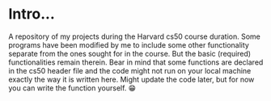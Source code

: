 # Intro...
A repository of my projects during the Harvard cs50 course duration. Some programs have been modified by me to include some other functionality separate from the ones sought for in the course. But the basic (required) functionalities remain therein.
Bear in mind that some functions are declared in the cs50 header file and the code might not run on your local machine exactly the way it is written here. Might update the code later, but for now you can write the function yourself. 😁
